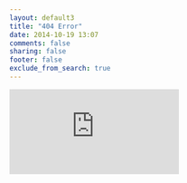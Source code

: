 ```yaml
---
layout: default3
title: "404 Error"
date: 2014-10-19 13:07
comments: false
sharing: false
footer: false
exclude_from_search: true
---
```


<div class="iframe-wrapper">
<iframe id="frame-404" scrolling='no' frameborder='0' src='http://yibo.iyiyun.com/Home/Distribute/ad404/key/15510' style='display:block;'>
</iframe>
</div>
